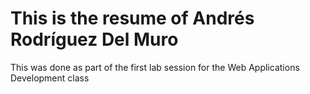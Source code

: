 <h1>
    This is the resume of Andrés Rodríguez Del Muro
</h1>

<p>
    This was done as part of the first lab session for the Web Applications Development class
</p>